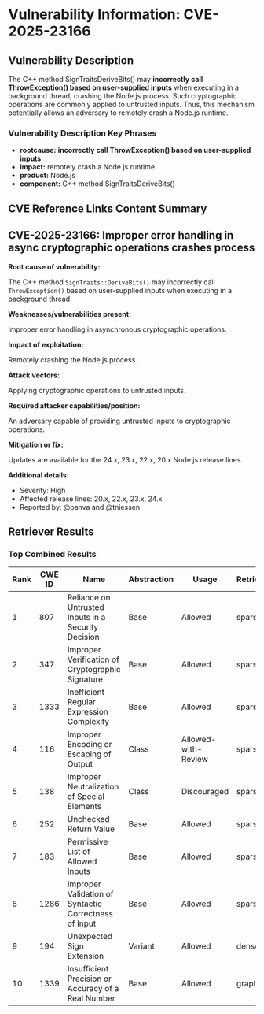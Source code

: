 # Vulnerability Information: CVE-2025-23166

## Vulnerability Description
The C++ method SignTraitsDeriveBits() may **incorrectly call ThrowException() based on user-supplied inputs** when executing in a background thread, crashing the Node.js process. Such cryptographic operations are commonly applied to untrusted inputs. Thus, this mechanism potentially allows an adversary to remotely crash a Node.js runtime.

### Vulnerability Description Key Phrases
- **rootcause:** **incorrectly call ThrowException() based on user-supplied inputs**
- **impact:** remotely crash a Node.js runtime
- **product:** Node.js
- **component:** C++ method SignTraitsDeriveBits()

## CVE Reference Links Content Summary
## CVE-2025-23166: Improper error handling in async cryptographic operations crashes process

**Root cause of vulnerability:**

The C++ method `SignTraits::DeriveBits()` may incorrectly call `ThrowException()` based on user-supplied inputs when executing in a background thread.

**Weaknesses/vulnerabilities present:**

Improper error handling in asynchronous cryptographic operations.

**Impact of exploitation:**

Remotely crashing the Node.js process.

**Attack vectors:**

Applying cryptographic operations to untrusted inputs.

**Required attacker capabilities/position:**

An adversary capable of providing untrusted inputs to cryptographic operations.

**Mitigation or fix:**

Updates are available for the 24.x, 23.x, 22.x, 20.x Node.js release lines.

**Additional details:**

*   Severity: High
*   Affected release lines: 20.x, 22.x, 23.x, 24.x
*   Reported by: @panva and @tniessen

## Retriever Results

### Top Combined Results

| Rank | CWE ID | Name | Abstraction | Usage  | Retrievers | Individual Scores |
|------|--------|------|-------------|-------|------------|-------------------|
| 1 | 807 | Reliance on Untrusted Inputs in a Security Decision | Base | Allowed | sparse | 0.297 |
| 2 | 347 | Improper Verification of Cryptographic Signature | Base | Allowed | sparse | 0.260 |
| 3 | 1333 | Inefficient Regular Expression Complexity | Base | Allowed | sparse | 0.250 |
| 4 | 116 | Improper Encoding or Escaping of Output | Class | Allowed-with-Review | sparse | 0.247 |
| 5 | 138 | Improper Neutralization of Special Elements | Class | Discouraged | sparse | 0.244 |
| 6 | 252 | Unchecked Return Value | Base | Allowed | sparse | 0.237 |
| 7 | 183 | Permissive List of Allowed Inputs | Base | Allowed | sparse | 0.233 |
| 8 | 1286 | Improper Validation of Syntactic Correctness of Input | Base | Allowed | sparse | 0.233 |
| 9 | 194 | Unexpected Sign Extension | Variant | Allowed | dense | 0.510 |
| 10 | 1339 | Insufficient Precision or Accuracy of a Real Number | Base | Allowed | graph | 0.002 |

